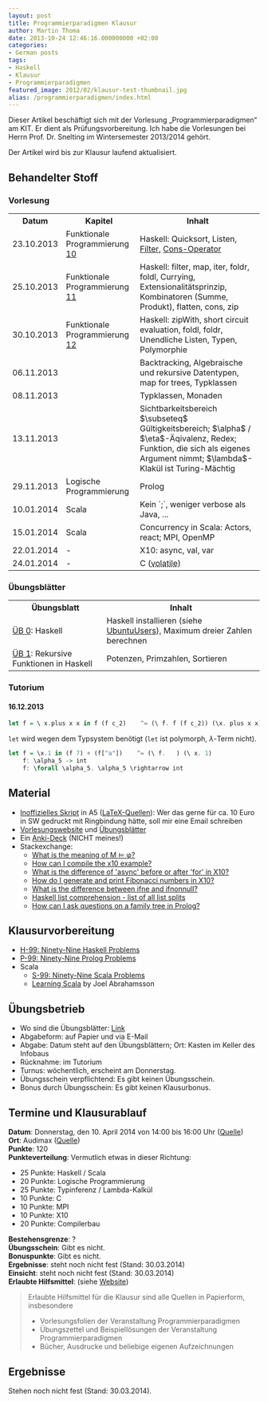 ```yaml
---
layout: post
title: Programmierparadigmen Klausur
author: Martin Thoma
date: 2013-10-24 12:46:16.000000000 +02:00
categories:
- German posts
tags:
- Haskell
- Klausur
- Programmierparadigmen
featured_image: 2012/02/klausur-test-thumbnail.jpg
alias: /programmierparadigmen/index.html
---
```

<div class="info">Dieser Artikel beschäftigt sich mit der Vorlesung &bdquo;Programmierparadigmen&ldquo; am KIT. Er dient als Prüfungsvorbereitung. Ich habe die Vorlesungen bei Herrn Prof. Dr. Snelting im Wintersemester 2013/2014 gehört.</div>

Der Artikel wird bis zur Klausur laufend aktualisiert.

## Behandelter Stoff ##
### Vorlesung ###
<table>
<tr>
    <th>Datum</th>
    <th>Kapitel</th>
    <th>Inhalt</th>
</tr>
<tr>
<td>23.10.2013</td>
<td>Funktionale Programmierung <a href="http://pp.ipd.kit.edu/lehre/WS201314/paradigmen/intern/10_FunktionaleProgrammierung.pdf">10</a></td>
<td>Haskell: Quicksort, Listen, <a href="http://learnyouahaskell.com/higher-order-functions#maps-and-filters">Filter</a>, <a href="http://www.haskell.org/haskellwiki/Syntactic_sugar/Cons">Cons-Operator</a></td>
</tr>
<tr>
<td>25.10.2013</td>
<td>Funktionale Programmierung <a href="http://pp.ipd.kit.edu/lehre/WS201314/paradigmen/intern/11_FunktionaleProgrammierung.pdf">11</a></td>
<td>Haskell: filter, map, iter, foldr, foldl, Currying, Extensionalitätsprinzip, Kombinatoren (Summe, Produkt), flatten, cons, zip</td>
</tr>
<tr>
<td>30.10.2013</td>
<td>Funktionale Programmierung <a href="http://pp.ipd.kit.edu/lehre/WS201314/paradigmen/intern/12_FunktionaleProgrammierung.pdf">12</a></td>
<td>Haskell: zipWith, short circuit evaluation, foldl, foldr, Unendliche Listen, Typen, Polymorphie</td>
</tr>
<tr>
<td>06.11.2013</td>
<td></td>
<td>Backtracking, Algebraische und rekursive Datentypen, map for trees, Typklassen</td>
</tr>
<tr>
<td>08.11.2013</td>
<td>&nbsp;</td>
<td>Typklassen, Monaden</td>
</tr>
<tr>
<td>13.11.2013</td>
<td>&nbsp;</td>
<td>Sichtbarkeitsbereich $\subseteq$ Gültigkeitsbereich; $\alpha$ / $\eta$-Äqivalenz, Redex; Funktion, die sich als eigenes Argument nimmt; $\lambda$-Klakül ist Turing-Mächtig</td>
</tr>
<tr>
<td>29.11.2013</td>
<td>Logische Programmierung</td>
<td>Prolog</td>
</tr>
<tr>
<td>10.01.2014</td>
<td>Scala</td>
<td>Kein `;`, weniger verbose als Java, ...</td>
</tr>
<tr>
<td>15.01.2014</td>
<td>Scala</td>
<td>Concurrency in Scala: Actors, react; MPI, OpenMP</td>
</tr>
<tr>
<td>22.01.2014</td>
<td>-</td>
<td>X10: async, val, var</td>
</tr>
<tr>
<td>24.01.2014</td>
<td>-</td>
<td>C (<abbr title="Immer aus Hauptspeicher, nie aus Cache holen">volatile</abbr>)</td>
</tr>
</table>

### Übungsblätter ###
<table>
  <tr>
    <th>Übungsblatt</th>
    <th>Inhalt</th>
  </tr>
  <tr>
    <td><a href="http://pp.ipd.kit.edu/lehre/WS201314/paradigmen/uebung/blaetter/blatt0.pdf" rel="nofollow">ÜB 0</a>: Haskell</td>
    <td>Haskell installieren (siehe <a href="http://wiki.ubuntuusers.de/Haskell">UbuntuUsers</a>), Maximum dreier Zahlen berechnen</td>
  </tr>
  <tr>
    <td><a href="http://pp.ipd.kit.edu/lehre/WS201314/paradigmen/uebung/blaetter/blatt1.pdf" rel="nofollow">ÜB 1</a>: Rekursive Funktionen in Haskell</td>
    <td>Potenzen, Primzahlen, Sortieren</td>
  </tr>
</table>

### Tutorium ###
#### 16.12.2013 ####

```haskell
let f = \ x.plus x x in f (f c_2)    ^= (\ f. f (f c_2)) (\x. plus x x)
```

`let` wird wegen dem Typsystem benötigt (`let` ist polymorph, 
$\lambda$-Term nicht).

```haskell
let f = \x.1 in (f 7) + (f["a"])    ^= (\ f.   ) (\ x. 1)
    f: \alpha_5 -> int
    f: \forall \alpha_5. \alpha_5 \rightarrow int 
```


## Material ##
* [Inoffizielles Skript](https://github.com/MartinThoma/LaTeX-examples/blob/master/documents/Programmierparadigmen/Programmierparadigmen.pdf?raw=true) in A5 ([LaTeX-Quellen](https://github.com/MartinThoma/LaTeX-examples/tree/master/documents/Programmierparadigmen)): Wer das gerne für ca. 10 Euro in SW gedruckt mit Ringbindung hätte, soll mir eine Email schreiben
* [Vorlesungswebsite](http://pp.ipd.kit.edu/lehre/WS201314/paradigmen/) und [Übungsblätter](http://pp.ipd.kit.edu/lehre/WS201314/paradigmen/uebung/#unterlagen)
* Ein [Anki-Deck](https://ankiweb.net/shared/info/3121773115) (NICHT meines!)
* Stackexchange:
  * [What is the meaning of M ⊨ φ?](http://math.stackexchange.com/q/704401/6876)
  * [How can I compile the x10 example?](http://stackoverflow.com/q/22283936/562769)
  * [What is the difference of 'async' before or after 'for' in X10?](http://stackoverflow.com/q/22643004/562769)
  * [How do I generate and print Fibonacci numbers in X10?](http://stackoverflow.com/q/22709063/562769)
  * [What is the difference between ifne and ifnonnull?](http://stackoverflow.com/q/22731293/562769)
  * [Haskell list comprehension - list of all list splits](http://stackoverflow.com/q/22594719/562769)
  * [How can I ask questions on a family tree in Prolog?](http://stackoverflow.com/q/22177931/562769)

## Klausurvorbereitung
* [H-99: Ninety-Nine Haskell Problems](http://www.haskell.org/haskellwiki/H-99:_Ninety-Nine_Haskell_Problems)
* [P-99: Ninety-Nine Prolog Problems](https://sites.google.com/site/prologsite/prolog-problems)
* Scala
  * [S-99: Ninety-Nine Scala Problems](http://aperiodic.net/phil/scala/s-99/)
  * [Learning Scala](http://joelabrahamsson.com/learning-scala/) by Joel Abrahamsson

## Übungsbetrieb

* Wo sind die Übungsblätter: [Link](http://pp.ipd.kit.edu/lehre/WS201314/paradigmen/uebung/#unterlagen)
* Abgabeform: auf Papier und via E-Mail
* Abgabe: Datum steht auf den Übungsblättern; Ort: Kasten im Keller des Infobaus
* Rücknahme: im Tutorium
* Turnus: wöchentlich, erscheint am Donnerstag.
* Übungsschein verpflichtend: Es gibt keinen Übungsschein.
* Bonus durch Übungsschein: Es gibt keinen Klausurbonus.

## Termine und Klausurablauf
**Datum**: Donnerstag, den 10. April 2014 von 14:00 bis 16:00 Uhr ([Quelle](https://pp.info.uni-karlsruhe.de/lehre/WS201314/paradigmen/))<br/>
**Ort**: Audimax ([Quelle](https://pp.info.uni-karlsruhe.de/lehre/WS201314/paradigmen/#klausuren))<br/>
**Punkte**: 120<br/>
**Punkteverteilung**: Vermutlich etwas in dieser Richtung:

* 25 Punkte: Haskell / Scala
* 20 Punkte: Logische Programmierung
* 25 Punkte: Typinferenz / Lambda-Kalkül
* 10 Punkte: C
* 10 Punkte: MPI
* 10 Punkte: X10
* 20 Punkte: Compilerbau

**Bestehensgrenze**: ?<br/>
**Übungsschein**: Gibt es nicht.<br/>
**Bonuspunkte**: Gibt es nicht.<br/>
**Ergebnisse**: steht noch nicht fest (Stand: 30.03.2014)<br/>
**Einsicht**: steht noch nicht fest (Stand: 30.03.2014)<br/>
**Erlaubte Hilfsmittel**: (siehe <a href="http://pp.ipd.kit.edu/lehre/WS201314/paradigmen/">Website</a>)

<blockquote>Erlaubte Hilfsmittel für die Klausur sind alle Quellen in Papierform, insbesondere
<ul>
<li>Vorlesungsfolien der Veranstaltung Programmierparadigmen</li>
<li>Übungszettel und Beispiellösungen der Veranstaltung Programmierparadigmen</li>
<li>Bücher, Ausdrucke und beliebige eigenen Aufzeichnungen</li>
</ul>
</blockquote>

## Ergebnisse
Stehen noch nicht fest (Stand: 30.03.2014).
